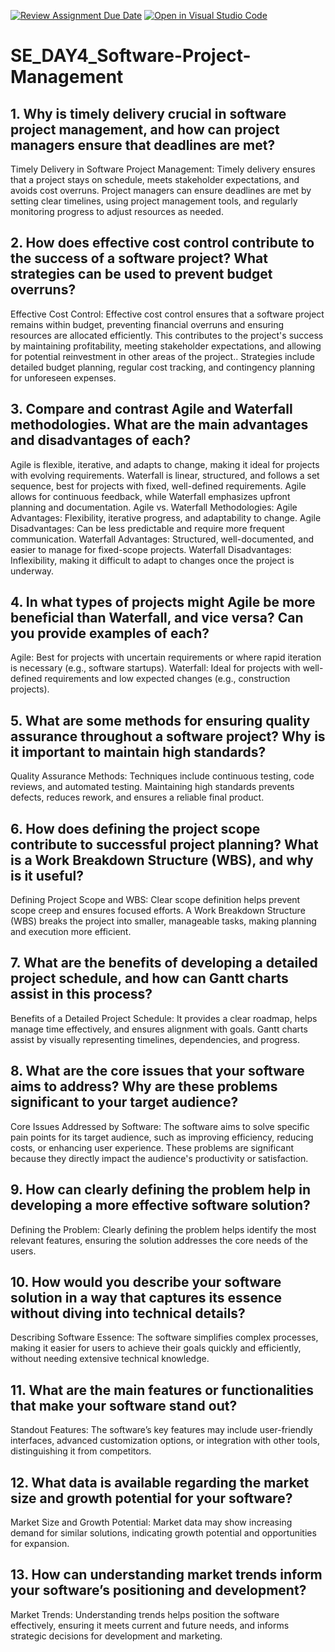 [![Review Assignment Due Date](https://classroom.github.com/assets/deadline-readme-button-22041afd0340ce965d47ae6ef1cefeee28c7c493a6346c4f15d667ab976d596c.svg)](https://classroom.github.com/a/9pw6JKcu)
[![Open in Visual Studio Code](https://classroom.github.com/assets/open-in-vscode-2e0aaae1b6195c2367325f4f02e2d04e9abb55f0b24a779b69b11b9e10269abc.svg)](https://classroom.github.com/online_ide?assignment_repo_id=15748260&assignment_repo_type=AssignmentRepo)
# SE_DAY4_Software-Project-Management
## 1. Why is timely delivery crucial in software project management, and how can project managers ensure that deadlines are met?
Timely Delivery in Software Project Management: Timely delivery ensures that a project stays on schedule, meets stakeholder expectations, and avoids cost overruns. Project managers can ensure deadlines are met by setting clear timelines, using project management tools, and regularly monitoring progress to adjust resources as needed.
## 2. How does effective cost control contribute to the success of a software project? What strategies can be used to prevent budget overruns?
Effective Cost Control: Effective cost control ensures that a software project remains within budget, preventing financial overruns and ensuring resources are allocated efficiently. This contributes to the project's success by maintaining profitability, meeting stakeholder expectations, and allowing for potential reinvestment in other areas of the project.. Strategies include detailed budget planning, regular cost tracking, and contingency planning for unforeseen expenses.
## 3. Compare and contrast Agile and Waterfall methodologies. What are the main advantages and disadvantages of each?
Agile is flexible, iterative, and adapts to change, making it ideal for projects with evolving requirements. Waterfall is linear, structured, and follows a set sequence, best for projects with fixed, well-defined requirements. Agile allows for continuous feedback, while Waterfall emphasizes upfront planning and documentation.
Agile vs. Waterfall Methodologies:
Agile Advantages: Flexibility, iterative progress, and adaptability to change.
Agile Disadvantages: Can be less predictable and require more frequent communication.
Waterfall Advantages: Structured, well-documented, and easier to manage for fixed-scope projects.
Waterfall Disadvantages: Inflexibility, making it difficult to adapt to changes once the project is underway.
## 4. In what types of projects might Agile be more beneficial than Waterfall, and vice versa? Can you provide examples of each?
Agile: Best for projects with uncertain requirements or where rapid iteration is necessary (e.g., software startups).
Waterfall: Ideal for projects with well-defined requirements and low expected changes (e.g., construction projects).
## 5. What are some methods for ensuring quality assurance throughout a software project? Why is it important to maintain high standards?
Quality Assurance Methods: Techniques include continuous testing, code reviews, and automated testing. Maintaining high standards prevents defects, reduces rework, and ensures a reliable final product.
## 6. How does defining the project scope contribute to successful project planning? What is a Work Breakdown Structure (WBS), and why is it useful?
Defining Project Scope and WBS: Clear scope definition helps prevent scope creep and ensures focused efforts. A Work Breakdown Structure (WBS) breaks the project into smaller, manageable tasks, making planning and execution more efficient.
## 7. What are the benefits of developing a detailed project schedule, and how can Gantt charts assist in this process?
Benefits of a Detailed Project Schedule: It provides a clear roadmap, helps manage time effectively, and ensures alignment with goals. Gantt charts assist by visually representing timelines, dependencies, and progress.
## 8. What are the core issues that your software aims to address? Why are these problems significant to your target audience?
Core Issues Addressed by Software: The software aims to solve specific pain points for its target audience, such as improving efficiency, reducing costs, or enhancing user experience. These problems are significant because they directly impact the audience's productivity or satisfaction.
## 9. How can clearly defining the problem help in developing a more effective software solution?
Defining the Problem: Clearly defining the problem helps identify the most relevant features, ensuring the solution addresses the core needs of the users.
## 10. How would you describe your software solution in a way that captures its essence without diving into technical details?
Describing Software Essence: The software simplifies complex processes, making it easier for users to achieve their goals quickly and efficiently, without needing extensive technical knowledge.
## 11. What are the main features or functionalities that make your software stand out?
Standout Features: The software’s key features may include user-friendly interfaces, advanced customization options, or integration with other tools, distinguishing it from competitors.
## 12. What data is available regarding the market size and growth potential for your software?
Market Size and Growth Potential: Market data may show increasing demand for similar solutions, indicating growth potential and opportunities for expansion.
## 13. How can understanding market trends inform your software’s positioning and development?
Market Trends: Understanding trends helps position the software effectively, ensuring it meets current and future needs, and informs strategic decisions for development and marketing.
